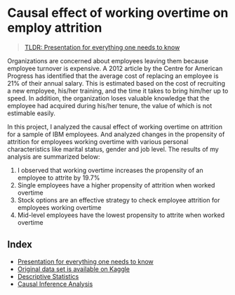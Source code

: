 # Causal effect of working overtime on employ attrition

> [TLDR: Presentation for everything one needs to know](https://github.com/RaghuveerRao/Effect-of-Overtime-on-Attrition/blob/master/Presentation.pdf)

Organizations are concerned about employees leaving them because employee turnover is expensive. A 2012 article by the Centre for American Progress has identified that the average cost of replacing an employee is 21% of their annual salary. This is estimated based on the cost of recruiting a new employee, his/her training, and the time it takes to bring him/her up to speed. In addition, the organization loses valuable knowledge that the employee had acquired during his/her tenure, the value of which is not estimable easily.

In this project, I analyzed the causal effect of working overtime on attrition for a sample of IBM employees. And analyzed changes in the propensity of attrition for employees working overtime with various personal characteristics like marital status, gender and job level. The results of my analysis are summarized below:

1. I observed that working overtime increases the propensity of an employee to attrite by 19.7%
2. Single employees have a higher propensity of attrition when worked overtime
3. Stock options are an effective strategy to check employee attrition for employees working
overtime
4. Mid-level employees have the lowest propensity to attrite when worked overtime

## Index
* [Presentation for everything one needs to know](https://github.com/RaghuveerRao/Effect-of-Overtime-on-Attrition/blob/master/Presentation.pdf)
* [Original data set is available on Kaggle](https://www.kaggle.com/pavansubhasht/ibm-hr-analytics-attrition-dataset )
* [Descriptive Statistics](https://github.com/RaghuveerRao/Effect-of-Overtime-on-Attrition/blob/master/Descriptive_Statistics.md)
* [Causal Inference Analysis](https://github.com/RaghuveerRao/Effect-of-Overtime-on-Attrition/blob/master/Causal_Inference.md)

